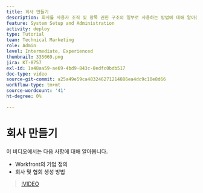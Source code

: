 ```yaml
---
title: 회사 만들기
description: 회사를 사용자 조직 및 항목 권한 구조의 일부로 사용하는 방법에 대해 알아봅니다. 그런 다음 조직에 대한 회사를 만듭니다.
feature: System Setup and Administration
activity: deploy
type: Tutorial
team: Technical Marketing
role: Admin
level: Intermediate, Experienced
thumbnail: 335069.png
jira: KT-8757
exl-id: 1a48aa59-ae69-4bd9-843c-8edfc0bdb517
doc-type: video
source-git-commit: a25a49e59ca483246271214886ea4dc9c10e8d66
workflow-type: tm+mt
source-wordcount: '41'
ht-degree: 0%

---
```


# 회사 만들기

이 비디오에서는 다음 사항에 대해 알아봅니다.

* Workfront의 기업 정의
* 회사 및 협회 생성 방법

>[!VIDEO](https://video.tv.adobe.com/v/335069/?quality=12&learn=on)
